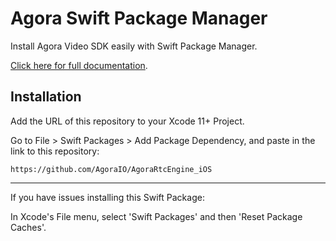 # Agora Swift Package Manager

Install Agora Video SDK easily with Swift Package Manager.

[Click here for full documentation](https://docs.agora.io/en/Video/landing-page?platform=iOS).

## Installation

Add the URL of this repository to your Xcode 11+ Project.

Go to File > Swift Packages > Add Package Dependency, and paste in the link to this repository:

`https://github.com/AgoraIO/AgoraRtcEngine_iOS`

---

If you have issues installing this Swift Package:

In Xcode's File menu, select 'Swift Packages' and then 'Reset Package Caches'.
